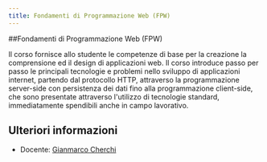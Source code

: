 ```yaml
---
title: Fondamenti di Programmazione Web (FPW)
---
```


##Fondamenti di Programmazione Web (FPW)

Il corso fornisce allo studente le competenze di base per la creazione 
la comprensione ed il design di applicazioni web. Il corso introduce 
passo per passo le principali tecnologie e problemi nello sviluppo di 
applicazioni internet, partendo dal protocollo HTTP, attraverso la 
programmazione server-side con persistenza dei dati fino alla 
programmazione client-side, che sono presentate attraverso l'utilizzo 
di tecnologie standard, immediatamente spendibili anche in campo 
lavorativo.

## Ulteriori informazioni
* Docente: [Gianmarco Cherchi](https://people.unica.it/gianmarcocherchi/)